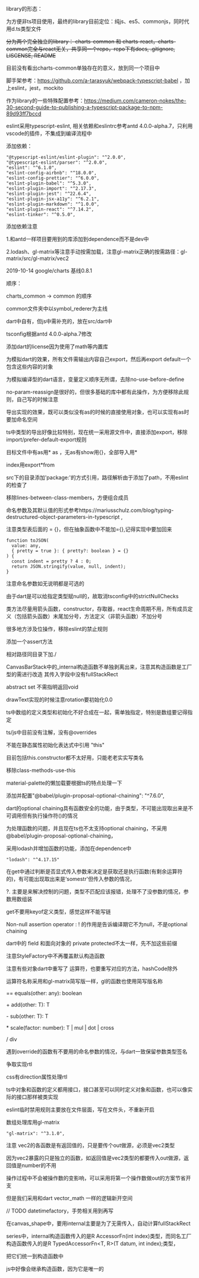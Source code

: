 library的形态：

为方便非ts项目使用，最终的library目前定位：纯js、es5、commonjs，同时代用d.ts类型文件

~~分为两个完全独立的library： charts-common 和 charts-react，charts-common完全与react无关，共享同一个repo，repo下有docs, .gitignore, LISCENSE, README~~

目前没有看出charts-common单独存在的意义，放到同一个项目中

脚手架参考：https://github.com/a-tarasyuk/webpack-typescript-babel ，加上eslint，jest，mockito

作为library的一些特殊配置参考：https://medium.com/cameron-nokes/the-30-second-guide-to-publishing-a-typescript-package-to-npm-89d93ff7bccd

eslint采用typescript-eslint, 相关依赖和eslintrc参考antd 4.0.0-alpha.7，只利用vscode的插件，不集成到编译流程中

添加依赖：

```
"@typescript-eslint/eslint-plugin": "^2.0.0",
"@typescript-eslint/parser": "^2.0.0",
"eslint": "^6.1.0",
"eslint-config-airbnb": "^18.0.0",
"eslint-config-prettier": "^6.0.0",
"eslint-plugin-babel": "^5.3.0",
"eslint-plugin-import": "^2.17.3",
"eslint-plugin-jest": "^22.6.4",
"eslint-plugin-jsx-a11y": "^6.2.1",
"eslint-plugin-markdown": "^1.0.0",
"eslint-plugin-react": "^7.14.2",
"eslint-tinker": "^0.5.0",
```



添加依赖注意

1.和antd一样项目要用到的库添加到dependence而不是dev中

2.lodash、gl-matrix等注意手动按需加载，注意gl-matrix正确的按需路径：gl-matrix/src/gl-matrix/vec2







2019-10-14 google/charts 基线0.8.1



顺序：

charts_common -> common 的顺序

common文件夹中以symbol_rederer为主线



dart中自有，但js中需补充的，放在src/dart中

tsconfig根据antd 4.0.0-alpha.7修改

添加dart的license因为使用了math等内置库

为模拟dart的效果，所有文件需输出内容自己export，然后再export default一个包含这些内容的对象

为模拟编译型的dart语言，变量定义顺序无所谓，去除no-use-before-define

no-param-reassign是很好的，但很多基础的库中都有此操作，为方便移除此规则，自己写的时候注意



导出实现的效果，既可以类似没有as的时候的直接使用对象，也可以实现有as时要加命名空间

ts中类型的导出好像比较特别，现在统一采用源文件中，直接添加export，移除import/prefer-default-export规则

目标文件中有as用* as ，无as有show用{}，全部导入用*

index用export*from

src下的目录添加'package:'的方式引用，路径解析由于添加了path，不用eslint的检查了



移除lines-between-class-members，方便组合成员



命名参数及其默认值的形式参考https://mariusschulz.com/blog/typing-destructured-object-parameters-in-typescript ,

注意类型表后面的 = {}，但在抽象函数中不能加={},记得实现中要加回来

```
function toJSON(
  value: any,
  { pretty = true }: { pretty?: boolean } = {}
) {
  const indent = pretty ? 4 : 0;
  return JSON.stringify(value, null, indent);
}
```

注意命名参数如无说明都是可选的



由于dart是可以给指定类型赋null的，故取消tsconfig中的strictNullChecks



类方法尽量用箭头函数，constructor，存取器，react生命周期不用，所有成员定义（包括箭头函数）末尾加分号，方法定义（非箭头函数）不加分号



很多地方涉及位操作，移除eslint的禁止规则



添加一个assert方法



相对路径同目录下加./



CanvasBarStack中的_internal构造函数不单独剥离出来，注意其构造函数是工厂型的需进行改造 其传入字段中没有fullStackRect



abstract set 不需指明返回void



drawText实现的时候注意rotation要初始化0.0



ts中数组的定义类型和初始化不好合成在一起，需单独指定，特别是数组要记得指定



ts/js中目前没有注解，没有@overrides



不能在静态属性初始化表达式中引用 "this"

目前包括this.constructor都不太好用，只能老老实实写类名

移除class-methods-use-this



material-palette的懒加载要根据ts的特点处理一下



添加并配置"@babel/plugin-proposal-optional-chaining": "^7.6.0",



dart的optional chaining具有函数安全的功能，由于类型，不可能出现取出来是不可调用但有执行操作符()的情况

为处理函数的问题，并且现在ts也不太支持optional chaining，不采用@babel/plugin-proposal-optional-chaining，

采用lodash并增加函数的功能，添加在dependence中

```
"lodash": "^4.17.15"
```

在get中通过判断是否显式传入参数来决定是获取还是执行函数(有剩余运算符的)，有可能出现取出来是‘somestr'但传入参数的情况，

?. 主要是来解决控制的问题，类型不匹配应该报错，处理不了没参数的情况，参数用数组装

get不要用keyof定义类型，感觉这样不能写链



Non-null assertion operator : ! 的作用是告诉编译期它不为null，不是optional chaining



dart中的 field 和面向对象的 private protected不太一样，先不加这些前缀



注意StyleFactory中不再覆盖默认构造函数



注意有些对象dart中重写了 运算符，也要重写对应的方法，hashCode除外

运算符名称采用和gl-matrix简写版一样，gl的函数也使用简写版名称

==          equals(other: any): boolean

\+            add(other: T): T

\-             sub(other: T): T

\*            scale(factor: number): T  |  mul  |  dot  |  cross

/             div



遇到override的函数有不要用的命名参数的情况，与dart一致保留参数类型签名



争取实现rtl

css有direction属性处理rtl



ts中对象和函数的定义都用接口，接口甚至可以同时定义对象和函数，也可以像实际的接口那样被类实现



eslint临时禁用规则主要放在文件层面，写在文件头，不重新开启



数组处理库用gl-matrix

```
"gl-matrix": "^3.1.0",
```



注意 vec2的各函数是有返回值的，只是要传个out做源，必须是vec2类型

因为vec2暴露的只是独立的函数，如返回值是vec2类型的都要传入out做源，返回值是number的不用

操作过程中不会被操作数的变影响，可以采用将第一个操作数做out的方案节省开支

但是我们采用和dart vector_math 一样的逻辑新开空间



// TODO datetimefactory，手势相关用到再写



在canvas_shape中，要用internal主要是为了无需传入，自动计算fullStackRect

series中，internal构造函数传入的是R AccessorFn<R>(int index)类型，而同名工厂构造函数传入的是R TypedAccessorFn<T, R>(T datum, int index);类型，

把它们统一到构造函数中



js中好像会继承构造函数，因为它是唯一的


